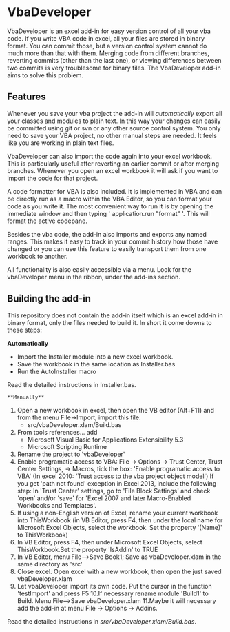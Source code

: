 VbaDeveloper
============

VbaDeveloper is an excel add-in for easy version control of all your vba code. If you write VBA code in excel, all your files are stored in binary format. You can commit those, but a version control system cannot do much more than that with them. Merging code from different branches, reverting commits (other than the last one), or viewing differences between two commits is very troublesome for binary files. The VbaDeveloper add-in aims to solve this problem.


Features
--------------

Whenever you save your vba project the add-in will *automatically* export all your classes and modules to plain text. In this way your changes can easily be committed using git or svn or any other source control system. You only need to save your VBA project, no other manual steps are needed. It feels like you are working in plain text files.

VbaDeveloper can also import the code again into your excel workbook. This is particularly useful after reverting an earlier commit or after merging branches. Whenever you open an excel workbook it will ask if you want to import the code for that project.

A code formatter for VBA is also included. It is implemented in VBA and can be directly run as a macro within the VBA Editor, so you can format your code as you write it. The most convenient way to run it is by opening the immediate window and then typing ' application.run "format" '. This will format the active codepane.

Besides the vba code, the add-in also imports and exports any named ranges. This makes it easy to track in your commit history how those have changed or you can use this feature to easily transport them from one workbook to another.

All functionality is also easily accessible via a menu. Look for the vbaDeveloper menu in the ribbon, under the add-ins section.

Building the add-in
-----------------------

This repository does not contain the add-in itself which is an excel add-in in binary format, only the files needed to build it.  In short it come downs to these steps:

**Automatically**
- Import the Installer module into a new excel workbook.
- Save the workbook in the same location as Installer.bas
- Run the AutoInstaller macro

Read the detailed instructions in Installer.bas.
   
	**Manually**
 1. Open a new workbook in excel, then open the VB editor (Alt+F11) and from the menu File->Import, import this file:
     * src/vbaDeveloper.xlam/Build.bas
 2. From tools references... add
     * Microsoft Visual Basic for Applications Extensibility 5.3
     * Microsoft Scripting Runtime
 3. Rename the project to 'vbaDeveloper'
 4. Enable programatic access to VBA:
       File -> Options -> Trust Center, Trust Center Settings, -> Macros,
       tick the box: 'Enable programatic access to VBA'  (In excel 2010: 'Trust access to the vba project object model')
       If you get 'path not found' exception in Excel 2013, include the following step:
           In 'Trust Center' settings, go to 'File Block Settings' and check 'open' and/or 'save'
           for 'Excel 2007 and later Macro-Enabled Workbooks and Templates'.
 5. If using a non-English version of Excel, rename your current workbook into ThisWorkbook (in VB Editor, press F4,
    then under the local name for Microsoft Excel Objects, select the workbook. Set the property '(Name)' to ThisWorkbook)
 6. In VB Editor, press F4, then under Microsoft Excel Objects, select ThisWorkbook.Set the property 'IsAddin' to TRUE
 7. In VB Editor, menu File-->Save Book1; Save as vbaDeveloper.xlam in the same directory as 'src'
 8. Close excel. Open excel with a new workbook, then open the just saved vbaDeveloper.xlam
 9. Let vbaDeveloper import its own code. Put the cursor in the function 'testImport' and press F5
 10.If necessary rename module 'Build1' to Build. Menu File-->Save vbaDeveloper.xlam
 11.Maybe it will necessary add the add-in at menu File -> Options -> Addins.

Read the detailed instructions in *src/vbaDeveloper.xlam/Build.bas*.
